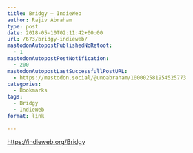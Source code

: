 ```yaml
---
title: Bridgy – IndieWeb
author: Rajiv Abraham
type: post
date: 2018-05-10T02:11:42+00:00
url: /673/bridgy-indieweb/
mastodonAutopostPublishedNoRetoot:
  - 1
mastodonAutopostPostNotification:
  - 200
mastodonAutopostLastSuccessfullPostURL:
  - https://mastodon.social/@unoabraham/100002581954525773
categories:
  - Bookmarks
tags:
  - Bridgy
  - IndieWeb
format: link

---
```

<https://indieweb.org/Bridgy>